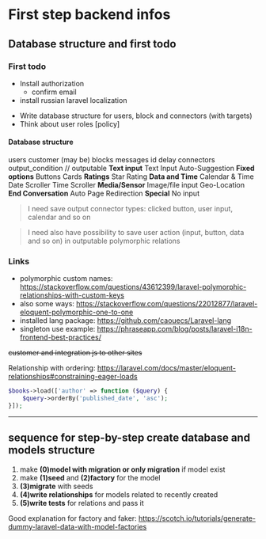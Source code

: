 # First step backend infos

## Database structure and first todo

### First todo

+ Install authorization
  + confirm email
+ install russian laravel localization
- Write database structure for users, block and connectors (with targets)
- Think about user roles [policy]

#### Database structure

users <one-to-one> customer (may be)
blocks
  <has-many> messages
    id
    delay
  <has-many> connectors <polymorphic-one-to-one> output_condition // outputable
    **Text input**
      Text Input
      Auto-Suggestion
    **Fixed options**
      Buttons
      Cards
    **Ratings**
      Star Rating
    **Data and Time**
      Calendar & Time
      Date Scroller
      Time Scroller
    **Media/Sensor**
      Image/file input
      Geo-Location
    **End Conversation**
      Auto Page Redirection
    **Special**
      No input

> I need save output connector types: clicked button, user input, calendar and so on

> I need also have possibility to save user action (input, button, data and so on) in outputable polymorphic relations

### Links
+ polymorphic custom names: <https://stackoverflow.com/questions/43612399/laravel-polymorphic-relationships-with-custom-keys>
+ also some ways: <https://stackoverflow.com/questions/22012877/laravel-eloquent-polymorphic-one-to-one>
+ installed lang package: <https://github.com/caouecs/Laravel-lang>
+ singleton use example: <https://phraseapp.com/blog/posts/laravel-i18n-frontend-best-practices/>

~~customer and integration js to other sites~~

Relationship with ordering: <https://laravel.com/docs/master/eloquent-relationships#constraining-eager-loads>
```php
$books->load(['author' => function ($query) {
    $query->orderBy('published_date', 'asc');
}]);
```

---

## sequence for step-by-step create database and models structure

1. make **(0)model with migration or only migration** if model exist
2. make **(1)seed** and **(2)factory** for the model
3. **(3)migrate** with seeds
4. **(4)write relationships** for models related to recently created
5. **(5)write tests** for relations and pass it

Good explanation for factory and faker: <https://scotch.io/tutorials/generate-dummy-laravel-data-with-model-factories>
